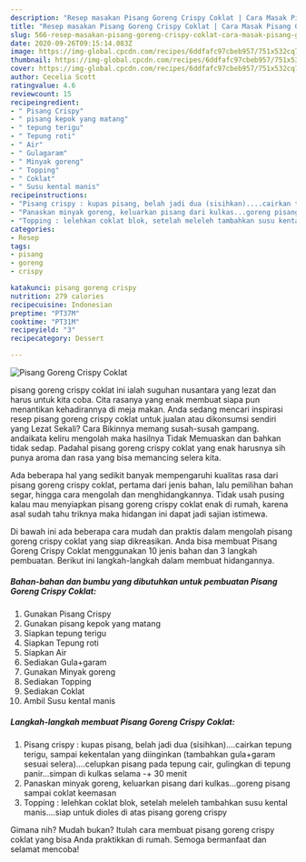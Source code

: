 ```yaml
---
description: "Resep masakan Pisang Goreng Crispy Coklat | Cara Masak Pisang Goreng Crispy Coklat Yang Enak Banget"
title: "Resep masakan Pisang Goreng Crispy Coklat | Cara Masak Pisang Goreng Crispy Coklat Yang Enak Banget"
slug: 566-resep-masakan-pisang-goreng-crispy-coklat-cara-masak-pisang-goreng-crispy-coklat-yang-enak-banget
date: 2020-09-26T09:15:14.083Z
image: https://img-global.cpcdn.com/recipes/6ddfafc97cbeb957/751x532cq70/pisang-goreng-crispy-coklat-foto-resep-utama.jpg
thumbnail: https://img-global.cpcdn.com/recipes/6ddfafc97cbeb957/751x532cq70/pisang-goreng-crispy-coklat-foto-resep-utama.jpg
cover: https://img-global.cpcdn.com/recipes/6ddfafc97cbeb957/751x532cq70/pisang-goreng-crispy-coklat-foto-resep-utama.jpg
author: Cecelia Scott
ratingvalue: 4.6
reviewcount: 15
recipeingredient:
- " Pisang Crispy"
- " pisang kepok yang matang"
- " tepung terigu"
- " Tepung roti"
- " Air"
- " Gulagaram"
- " Minyak goreng"
- " Topping"
- " Coklat"
- " Susu kental manis"
recipeinstructions:
- "Pisang crispy : kupas pisang, belah jadi dua (sisihkan)....cairkan tepung terigu, sampai kekentalan yang diinginkan (tambahkan gula+garam sesuai selera)....celupkan pisang pada tepung cair, gulingkan di tepung panir...simpan di kulkas selama -+ 30 menit"
- "Panaskan minyak goreng, keluarkan pisang dari kulkas...goreng pisang sampai coklat keemasan"
- "Topping : lelehkan coklat blok, setelah meleleh tambahkan susu kental manis....siap untuk dioles di atas pisang goreng crispy"
categories:
- Resep
tags:
- pisang
- goreng
- crispy

katakunci: pisang goreng crispy 
nutrition: 279 calories
recipecuisine: Indonesian
preptime: "PT37M"
cooktime: "PT31M"
recipeyield: "3"
recipecategory: Dessert

---
```



![Pisang Goreng Crispy Coklat](https://img-global.cpcdn.com/recipes/6ddfafc97cbeb957/751x532cq70/pisang-goreng-crispy-coklat-foto-resep-utama.jpg)


pisang goreng crispy coklat ini ialah suguhan nusantara yang lezat dan harus untuk kita coba. Cita rasanya yang enak membuat siapa pun menantikan kehadirannya di meja makan.
Anda sedang mencari inspirasi resep pisang goreng crispy coklat untuk jualan atau dikonsumsi sendiri yang Lezat Sekali? Cara Bikinnya memang susah-susah gampang. andaikata keliru mengolah maka hasilnya Tidak Memuaskan dan bahkan tidak sedap. Padahal pisang goreng crispy coklat yang enak harusnya sih punya aroma dan rasa yang bisa memancing selera kita.

Ada beberapa hal yang sedikit banyak mempengaruhi kualitas rasa dari pisang goreng crispy coklat, pertama dari jenis bahan, lalu pemilihan bahan segar, hingga cara mengolah dan menghidangkannya. Tidak usah pusing kalau mau menyiapkan pisang goreng crispy coklat enak di rumah, karena asal sudah tahu triknya maka hidangan ini dapat jadi sajian istimewa.




Di bawah ini ada beberapa cara mudah dan praktis dalam mengolah pisang goreng crispy coklat yang siap dikreasikan. Anda bisa membuat Pisang Goreng Crispy Coklat menggunakan 10 jenis bahan dan 3 langkah pembuatan. Berikut ini langkah-langkah dalam membuat hidangannya.

<!--inarticleads1-->

##### Bahan-bahan dan bumbu yang dibutuhkan untuk pembuatan Pisang Goreng Crispy Coklat:

1. Gunakan  Pisang Crispy
1. Gunakan  pisang kepok yang matang
1. Siapkan  tepung terigu
1. Siapkan  Tepung roti
1. Siapkan  Air
1. Sediakan  Gula+garam
1. Gunakan  Minyak goreng
1. Sediakan  Topping
1. Sediakan  Coklat
1. Ambil  Susu kental manis




<!--inarticleads2-->

##### Langkah-langkah membuat Pisang Goreng Crispy Coklat:

1. Pisang crispy : kupas pisang, belah jadi dua (sisihkan)....cairkan tepung terigu, sampai kekentalan yang diinginkan (tambahkan gula+garam sesuai selera)....celupkan pisang pada tepung cair, gulingkan di tepung panir...simpan di kulkas selama -+ 30 menit
1. Panaskan minyak goreng, keluarkan pisang dari kulkas...goreng pisang sampai coklat keemasan
1. Topping : lelehkan coklat blok, setelah meleleh tambahkan susu kental manis....siap untuk dioles di atas pisang goreng crispy




Gimana nih? Mudah bukan? Itulah cara membuat pisang goreng crispy coklat yang bisa Anda praktikkan di rumah. Semoga bermanfaat dan selamat mencoba!
